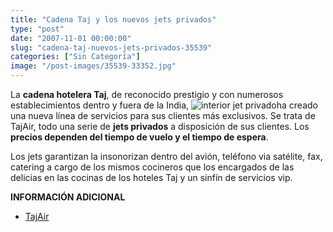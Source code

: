 ```yaml
---
title: "Cadena Taj y los nuevos jets privados"
type: "post"
date: "2007-11-01 00:00:00"
slug: "cadena-taj-nuevos-jets-privados-35539"
categories: ["Sin Categoría"]
image: "/post-images/35539-33352.jpg"
---
```


La **cadena hotelera Taj**, de reconocido prestigio y con numerosos establecimientos dentro y fuera de la India, ![interior jet privado](/post-images/35539-33352.jpg "interior jet privado")ha creado una nueva línea de servicios para sus clientes más exclusivos. Se trata de TajAir, todo una serie de **jets privados** a disposición de sus clientes. Los **precios dependen del tiempo de vuelo y el tiempo de espera**.

Los jets garantizan la insonorizan dentro del avión, teléfono via satélite, fax, catering a cargo de los mismos cocineros que los encargados de las delicias en las cocinas de los hoteles Taj y un sinfín de servicios vip.

**INFORMACIÓN ADICIONAL**

- [TajAir](http://www.tajaironline.com/)